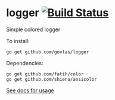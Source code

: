 # logger [![Build Status](https://travis-ci.org/govlas/logger.svg?branch=master)](https://travis-ci.org/govlas/logger)

Simple colored logger


To install:

    go get github.com/govlas/logger


Dependencies:

	go get github.com/fatih/color
	go get github.com/shiena/ansicolor

[See docs for usage](https://godoc.org/github.com/govlas/logger)
